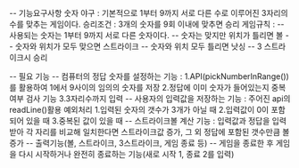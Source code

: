 
-- 기능요구사항
숫자 야구 : 기본적으로 1부터 9까지 서로 다른 수로 이루어진 3자리의 수를 맞추는 게임이다.
승리조건 : 3개의 숫자를 9회 이내에 맞추면 승리
게임규칙 : 
    -- 사용되는 숫자는 1부터 9까지 서로 다른 숫자이다.
    -- 숫자는 맞지만 위치가 틀리면 볼
    -- 숫자와 위치가 모두 맞으면 스트라이크
    -- 숫자와 위치 모두 틀리면 낫싱
    -- 3 스트라이크시 승리

-- 필요 기능
    -- 컴퓨터의 정답 숫자를 설정하는 기능 :  1.API(pickNumberInRange())를 활용하여 1에서 9사이의 임의의 숫자를 저장
                                    2.정답에 이미 숫자가 들어있는지 중복여부 검사 기능
                                    3.3자리수까지 입력
    -- 사용자의 입력값을 저장하는 기능 : 주어진 api의 readLine()활용
                                예외처리
                                1.입력된 숫자의 갯수가 3개가 아닐 때
                                2.입력값이 0이 포함되어 있을 때
                                3.중복된 값이 있을 때
    -- 스트라이크볼 계산 기능 : 입력값과 정답을 입력받아 각 자리를 비교해 일치한다면 스트라이크값 증가, 그 외 정답에 포함된 갯수만큼 볼 증가 
    -- 출력기능(볼, 스트라이크, 3스트라이크, 게임 종료 등)
    -- 게임을 종료한 후 게임을 다시 시작하거나 완전히 종료하는 기능(새로 시작 1, 종료 2를 입력)


